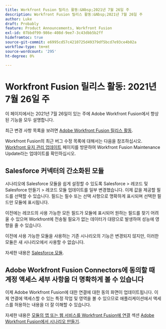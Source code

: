 ```yaml
---
title: Workfront Fusion 릴리스 활동:&Nbsp;2021년 7월 26일 주
description: Workfront Fusion 릴리스 활동:&Nbsp;2021년 7월 26일 주
author: Luke
draft: Probably
feature: Product Announcements, Workfront Fusion
exl-id: 07bbdf99-986e-408d-9ee7-3c43dbb5b2ff
hidefromtoc: true
source-git-commit: e6995cd57c4210725d49379df5bcd7e93ce4b02a
workflow-type: tm+mt
source-wordcount: '295'
ht-degree: 0%

---
```


# Workfront Fusion 릴리스 활동: 2021년 7월 26일 주

이 페이지에서는 2021년 7월 26일이 있는 주에 Adobe Workfront Fusion에서 향상된 기능을 모두 설명합니다.

최근 변경 사항 목록을 보려면 [Adobe Workfront Fusion 릴리스 활동](../../../product-announcements/product-releases/fusion-release-activity/fusion-release-activity.md).

Workfront Fusion의 최근 버그 수정 목록에 대해서는 다음을 참조하십시오. [Workfront 유지 관리 업데이트](https://experienceleague.adobe.com/docs/workfront-known-issues/releases/current-updates.html) 페이지를 방문하여 Workfront Fusion Maintenance Update라는 업데이트를 확인하십시오.

## Salesforce 커넥터의 간소화된 모듈

시나리오에 Salesforce 모듈을 쉽게 설정할 수 있도록 Salesforce > 레코드 및 Salesforce 만들기 > 레코드 모듈 업데이트를 일부 변경했습니다. 이제 값을 제공할 필드를 선택할 수 있습니다. 필드는 필수 또는 선택 사항으로 명확하게 표시되며 선택한 필드만 모듈에 표시됩니다.

이전에는 레코드의 사용 가능한 모든 필드가 모듈에 표시되어 원하는 필드를 찾기 어려울 수 있으며 Workfront에 전송될 필요가 없는 데이터가 대량으로 발생하여 성능에 영향을 줄 수 있습니다.

이전에 사용 가능한 모듈을 사용하는 기존 시나리오의 기능은 변경되지 않지만, 이러한 모듈은 새 시나리오에서 사용할 수 없습니다.

자세한 내용은 [Salesforce 모듈](../../../workfront-fusion/apps-and-their-modules/salesforce-modules.md).

## Adobe Workfront Fusion Connectors에 동의할 때 계정 액세스 세부 사항을 더 명확하게 볼 수 있습니다

이제 Adobe Workfront Fusion에 대한 연결에 대한 동의 화면이 업데이트됩니다. 이제 연결에 액세스할 수 있는 특정 작업 및 영역을 볼 수 있으므로 애플리케이션에서 액세스를 허용하는 내용을 더 잘 이해할 수 있습니다.

자세한 내용은 [모듈의 앱 또는 웹 서비스를 Workfront Fusion에 연결](../../../workfront-fusion/scenarios/create-a-scenario.md#connect) 섹션 [Adobe Workfront Fusion에서 시나리오 만들기](../../../workfront-fusion/scenarios/create-a-scenario.md).

